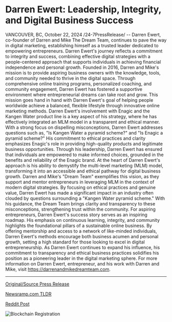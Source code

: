 # Darren Ewert: Leadership, Integrity, and Digital Business Success

VANCOUVER, BC, October 22, 2024 /24-7PressRelease/ -- Darren Ewert, co-founder of Darren and Mike The Dream Team, continues to pave the way in digital marketing, establishing himself as a trusted leader dedicated to empowering entrepreneurs. Darren Ewert's journey reflects a commitment to integrity and success, combining effective digital strategies with a people-centered approach that supports individuals in achieving financial independence and personal growth.  Founded in 2016, Darren and Mike's mission is to provide aspiring business owners with the knowledge, tools, and community needed to thrive in the digital space. Through comprehensive online training programs, personalized coaching, and community engagement, Darren Ewert has fostered a supportive environment where entrepreneurial dreams can take root and grow. This mission goes hand in hand with Darren Ewert's goal of helping people worldwide achieve a balanced, flexible lifestyle through innovative online marketing methods.  Darren Ewert's involvement with Enagic and the Kangen Water product line is a key aspect of his strategy, where he has effectively integrated an MLM model in a transparent and ethical manner. With a strong focus on dispelling misconceptions, Darren Ewert addresses questions such as, "Is Kangen Water a pyramid scheme?" and "Is Enagic a pyramid scheme?" His commitment to ethical practices and clarity emphasizes Enagic's role in providing high-quality products and legitimate business opportunities. Through his leadership, Darren Ewert has ensured that individuals are empowered to make informed choices, grounded in the benefits and reliability of the Enagic brand.  At the heart of Darren Ewert's approach is his ability to demystify the multi-level marketing (MLM) model, transforming it into an accessible and ethical pathway for digital business growth. Darren and Mike's "Dream Team" exemplifies this vision, as they support and mentor entrepreneurs in leveraging MLM in the context of modern digital strategies. By focusing on ethical practices and genuine value, Darren Ewert has made a significant impact in an industry often clouded by questions surrounding a "Kangen Water pyramid scheme." With his guidance, the Dream Team brings clarity and transparency to these misconceptions, strengthening trust within the community.  For aspiring entrepreneurs, Darren Ewert's success story serves as an inspiring roadmap. His emphasis on continuous learning, integrity, and community highlights the foundational pillars of a sustainable online business. By offering mentorship and access to a network of like-minded individuals, Darren Ewert's methods encourage both business acumen and personal growth, setting a high standard for those looking to excel in digital entrepreneurship.  As Darren Ewert continues to expand his influence, his commitment to transparency and ethical business practices solidifies his position as a pioneering leader in the digital marketing sphere. For more information on Darren Ewert, entrepreneur, and his work with Darren and Mike, visit https://darrenandmikedreamteam.com. 

---

[Original/Source Press Release](https://www.24-7pressrelease.com/press-release/515446/darren-ewert-leadership-integrity-and-digital-business-success)
                    

[Newsramp.com TLDR](https://newsramp.com/curated-news/darren-ewert-pioneering-leader-in-digital-marketing-and-mlm/4d968c97fd8bab1658608799d2b62c24) 

 



[Reddit Post](https://www.reddit.com/r/Business_NewsRamp/comments/1g9cbix/darren_ewert_pioneering_leader_in_digital/) 



![Blockchain Registration](https://cdn.newsramp.app/24-7PressRelease/qrcode/2410/22/ulna3ZU4.webp)
